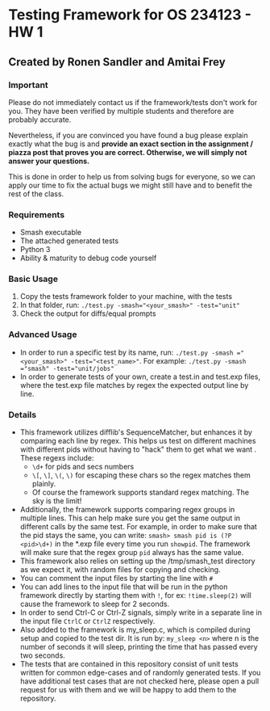 # Testing Framework for OS 234123 - HW 1
## Created by Ronen Sandler and Amitai Frey

### Important

Please do not immediately contact us if the framework/tests don't work for
 you. They have been verified by multiple students and therefore are
  probably accurate.
  
Nevertheless, if you are convinced you have found a bug please explain
 exactly what the bug is and **provide an exact section in the
  assignment / piazza post that proves you are correct. Otherwise, we
   will simply not answer your questions.** 
   
This is done in order to help us from solving bugs for everyone, so
 we can apply our time to fix the actual bugs we might still have and to
  benefit the rest of the class.

### Requirements
* Smash executable
* The attached generated tests
* Python 3
* Ability & maturity to debug code yourself

### Basic Usage
1. Copy the tests framework folder to your machine, with the tests
2. In that folder, run: `./test.py -smash="<your_smash>" -test="unit"`
3. Check the output for diffs/equal prompts

### Advanced Usage
* In order to run a specific test by its name, run: `./test.py -smash
="<your_smash>" -test="<test_name>"`. For example: `./test.py -smash
="smash" -test="unit/jobs"`
* In order to generate tests of your own, create a test.in and test.exp
 files, where the test.exp file matches by regex the expected output
  line by line.

  
### Details

* This framework utilizes difflib's SequenceMatcher, but enhances it by
 comparing each line by regex. This helps us test on different machines
  with different pids without having to "hack" them to get what we want
  . These regexs include:
  * `\d+` for pids and secs numbers
  * `\[`, `\]`, `\(`, `\)` for escaping these chars so the regex matches
   them plainly.
  * Of course the framework supports standard regex matching. The sky is
   the limit! 
* Additionally, the framework supports comparing regex groups in
 multiple lines. This can help make sure you get the same output in
  different calls by the same test. For example, in order to make sure
   that the pid stays the same, you can write: `smash> smash pid is (?P
   <pid>\d+)` in the *.exp file every time you run `showpid`. The
    framework will make sure that the regex group `pid` always has the
     same value.  
* This framework also relies on setting up the /tmp/smash_test directory 
 as we expect it, with random files for copying and checking.
* You can comment the input files by starting the line with `#`
* You can add lines to the input file that will be run in the python
 framework directly by starting them with `!`, for ex: `!time.sleep(2)` will cause the framework to sleep for 2 seconds.
* In order to send Ctrl-C or Ctrl-Z signals, simply write in a separate
 line in the input file `CtrlC` or `CtrlZ` respectively.
* Also added to the framework is my_sleep.c, which is compiled during
 setup and copied to the test dir. It is run by: `my_sleep <n>` where n
  is the number of seconds it will sleep, printing the time that has
   passed every two seconds. 
* The tests that are contained in this repository consist of unit
 tests written for common edge-cases and of randomly generated tests. If 
 you have additional test cases that are not checked here, please open a
  pull request for us with them and we will be happy to add them to the
   repository.